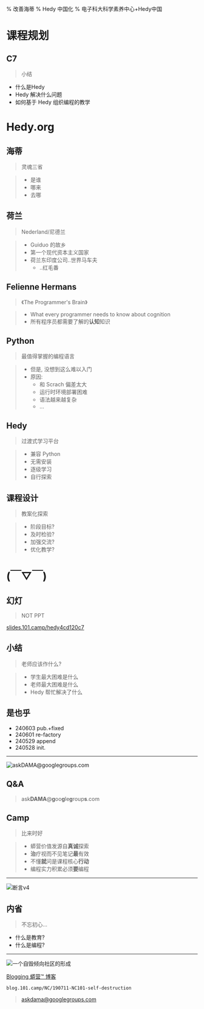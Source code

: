 % 改善海蒂
% Hedy 中国化
% 电子科大科学素养中心+Hedy中国

# 课程规划

## C7
> 小结

- 什么是Hedy
- Hedy 解决什么问题
- 如何基于 Hedy 组织编程的教学

# Hedy.org

## 海蒂
> 灵魂三省

>- 是谁
>- 哪来
>- 去哪

## 荷兰
> Nederland/尼德兰

>- Guiduo 的故乡
>- 第一个现代资本主义国家
>- 荷兰东印度公司..世界马车夫
>    - ..红毛番

## Felienne Hermans
> 《The Programmer's Brain》

>- What every programmer needs to know about cognition
>- 所有程序员都需要了解的**认知**知识

## Python
> 最值得掌握的编程语言

>- 但是, 没想到这么难以入门
>- 原因:
>    - 和 Scrach 偏差太大
>    - 运行时环境部署困难
>    - 语法越来越复杂
>    - ...

## Hedy
> 过渡式学习平台

>- 兼容 Python
>- 无需安装
>- 逐级学习
>- 自行探索

## 课程设计
> 教案化探索

>- 阶段目标?
>- 及时检验?
>- 加强交流?
>- 优化教学?

# (￣▽￣)

## 幻灯
> NOT PPT

[slides.101.camp/hedy4cd120c7](http://slides.101.camp/hedy4cd120c7.html)

## 小结
> 老师应该作什么?

>- 学生最大困难是什么
>- 老师最大困难是什么
>- Hedy 帮忙解决了什么

## 是也乎
- 240603 pub.+fixed
- 240601 re-factory
- 240529 append
- 240528 init.


-------

![ask**DAMA**@**g**oo**g**le**g**roup**s**.com](http://org.up.zoomquiet.top/omc/res/KEEP/kcn_ask-dama.jpg!/fh/420)

## Q&A
> ask**DAMA**@**g**oo**g**le**g**roup**s**.com

## Camp
> 比来时好


>- 蟒营价值发源自**真诚**探索
>- **治**疗视而不见笔记**最**有效
>- 不懂**就**问是课程核心**行动**
>- 编程实力积累必须**要**编程



------

![断言v4](https://ipic.zoomquiet.top/2022-09-25-theory101camp_v4.jpg)

## 内省
> 不忘初心...

- 什么是教育?
- 什么是编程?


------

![一个自毁倾向社区的形成](coscon/coscon19QA.gif)

[Blogging 蟒营™ 博客](https://blog.101.camp/NC/190711-NC101-self-destruction/)

    blog.101.camp/NC/190711-NC101-self-destruction
    
> askdama@googlegroups.com
